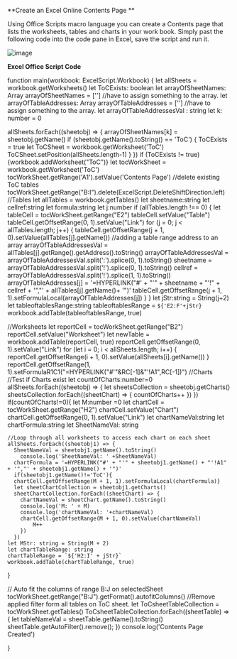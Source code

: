 **Create an Excel Online Contents Page **

Using Office Scripts macro language you can create a Contents page that lists the worksheets, tables and charts in your work book. Simply past the following code into the code pane in Excel, save the script and run it.

![image](https://user-images.githubusercontent.com/47678539/130545223-3e33961f-8a0b-4ab8-9d51-a854c9eb281e.png)

**Excel Office Script Code**

function main(workbook: ExcelScript.Workbook) {
  let allSheets = workbook.getWorksheets()
  let ToCExists: boolean
  let arrayOfSheetNames: Array<string>
  arrayOfSheetNames = [''] //have to assign something to the array.
  let arrayOfTableAddresses: Array<string>
  arrayOfTableAddresses = [''] //have to assign something to the array.
  let arrayOfTableAddressesVal : string
  let k: number = 0

  allSheets.forEach((sheetobj) => {
    arrayOfSheetNames[k] = sheetobj.getName()
    if (sheetobj.getName().toString() == 'ToC') {
      ToCExists = true
      let ToCSheet = workbook.getWorksheet('ToC')
      ToCSheet.setPosition(allSheets.length-1)
    }
  })
  if (ToCExists != true) {workbook.addWorksheet("ToC")} 
  let tocWorkSheet = workbook.getWorksheet('ToC')
  tocWorkSheet.getRange('A1').setValue('Contents Page')
  //delete existing ToC tables
  tocWorkSheet.getRange("B:I").delete(ExcelScript.DeleteShiftDirection.left)
  //Tables
  let allTables = workbook.getTables()
  let sheetname:string
  let cellref:string
  let formula:string
  let j:number
  if (allTables.length !== 0) {
    let tableCell = tocWorkSheet.getRange("E2")
    tableCell.setValue("Table")
    tableCell.getOffsetRange(0, 1).setValue("Link")
    for (j = 0; j < allTables.length; j++) {
      tableCell.getOffsetRange(j + 1, 0).setValue(allTables[j].getName())
      //adding a table range address to an array
      arrayOfTableAddressesVal = allTables[j].getRange().getAddress().toString()
      arrayOfTableAddressesVal = arrayOfTableAddressesVal.split(':').splice(0, 1).toString() 
      sheetname = arrayOfTableAddressesVal.split('!').splice(0, 1).toString()
      cellref = arrayOfTableAddressesVal.split('!').splice(1, 1).toString()
      arrayOfTableAddresses[j] = '=HYPERLINK("#' + "'" + sheetname + "'!" + cellref + '","' + allTables[j].getName()+ '")'
      tableCell.getOffsetRange(j + 1, 1).setFormulaLocal(arrayOfTableAddresses[j])
    }
  }
  let jStr:string = String(j+2)
  let tableoftablesRange:string
  tableoftablesRange = `${'E2:F'+jStr}`
  workbook.addTable(tableoftablesRange, true)

//Worksheets
  let reportCell = tocWorkSheet.getRange("B2")
  reportCell.setValue("Worksheet")
  let newTable = workbook.addTable(reportCell, true)
  reportCell.getOffsetRange(0, 1).setValue("Link")
  for (let i = 0; i < allSheets.length; i++) {
    reportCell.getOffsetRange(i + 1, 0).setValue(allSheets[i].getName())
  }
  reportCell.getOffsetRange(1, 1).setFormulaR1C1("=HYPERLINK(\"#'\"&RC[-1]&\"'!A1\",RC[-1])")
//Charts
//Test if Charts exist
  let countOfCharts:number=0
  allSheets.forEach((sheetobj) => {
    let sheetsCollection = sheetobj.getCharts()
    sheetsCollection.forEach((sheetChart) => {
      countOfCharts++
    })
  })
  if(countOfCharts!=0){
    let M:number =0
    let chartCell = tocWorkSheet.getRange("H2")
    chartCell.setValue("Chart")
    chartCell.getOffsetRange(0, 1).setValue("Link")
    let chartNameVal:string
    let chartFormula:string
    let SheetNameVal: string

    //Loop through all worksheets to access each chart on each sheet
    allSheets.forEach((sheetobj1) => {
      SheetNameVal = sheetobj1.getName().toString()
        console.log('SheetNameVal: ' +SheetNameVal)
      chartFormula = '=HYPERLINK("#' + "'" + sheetobj1.getName() + "'!A1" + '","' + sheetobj1.getName() + '")'
      if(sheetobj1.getName()!='ToC'){
      chartCell.getOffsetRange(M + 1, 1).setFormulaLocal(chartFormula)}
      let sheetChartCollection = sheetobj1.getCharts()
      sheetChartCollection.forEach((sheetChart) => {
        chartNameVal = sheetChart.getName().toString()
        console.log('M: ' + M)
        console.log('chartNameVal: '+chartNameVal)
        chartCell.getOffsetRange(M + 1, 0).setValue(chartNameVal)
            M++
        })
      })
    let MStr: string = String(M + 2)
    let chartTableRange: string
    chartTableRange = `${'H2:I' + jStr}`
    workbook.addTable(chartTableRange, true)
  }
  
  // Auto fit the columns of range B:J on selectedSheet
  tocWorkSheet.getRange("B:J").getFormat().autofitColumns()
  //Remove applied filter form all tables on ToC sheet.
  let ToCsheetTableCollection = tocWorkSheet.getTables()
  ToCsheetTableCollection.forEach((sheetTable) => {
    let tableNameVal = sheetTable.getName().toString()
    sheetTable.getAutoFilter().remove();
  })
console.log('Contents Page Created')
  
}


